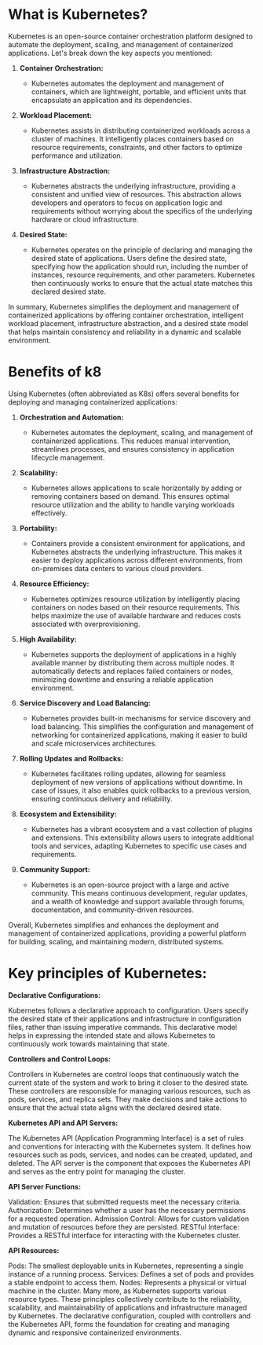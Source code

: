 # What is Kubernetes?

Kubernetes is an open-source container orchestration platform designed to automate the deployment, scaling, and management of containerized applications. Let's break down the key aspects you mentioned:

1. **Container Orchestration:**
   - Kubernetes automates the deployment and management of containers, which are lightweight, portable, and efficient units that encapsulate an application and its dependencies.

2. **Workload Placement:**
   - Kubernetes assists in distributing containerized workloads across a cluster of machines. It intelligently places containers based on resource requirements, constraints, and other factors to optimize performance and utilization.

3. **Infrastructure Abstraction:**
   - Kubernetes abstracts the underlying infrastructure, providing a consistent and unified view of resources. This abstraction allows developers and operators to focus on application logic and requirements without worrying about the specifics of the underlying hardware or cloud infrastructure.

4. **Desired State:**
   - Kubernetes operates on the principle of declaring and managing the desired state of applications. Users define the desired state, specifying how the application should run, including the number of instances, resource requirements, and other parameters. Kubernetes then continuously works to ensure that the actual state matches this declared desired state.

In summary, Kubernetes simplifies the deployment and management of containerized applications by offering container orchestration, intelligent workload placement, infrastructure abstraction, and a desired state model that helps maintain consistency and reliability in a dynamic and scalable environment.

# Benefits of k8

Using Kubernetes (often abbreviated as K8s) offers several benefits for deploying and managing containerized applications:

1. **Orchestration and Automation:**
   - Kubernetes automates the deployment, scaling, and management of containerized applications. This reduces manual intervention, streamlines processes, and ensures consistency in application lifecycle management.

2. **Scalability:**
   - Kubernetes allows applications to scale horizontally by adding or removing containers based on demand. This ensures optimal resource utilization and the ability to handle varying workloads effectively.

3. **Portability:**
   - Containers provide a consistent environment for applications, and Kubernetes abstracts the underlying infrastructure. This makes it easier to deploy applications across different environments, from on-premises data centers to various cloud providers.

4. **Resource Efficiency:**
   - Kubernetes optimizes resource utilization by intelligently placing containers on nodes based on their resource requirements. This helps maximize the use of available hardware and reduces costs associated with overprovisioning.

5. **High Availability:**
   - Kubernetes supports the deployment of applications in a highly available manner by distributing them across multiple nodes. It automatically detects and replaces failed containers or nodes, minimizing downtime and ensuring a reliable application environment.

6. **Service Discovery and Load Balancing:**
   - Kubernetes provides built-in mechanisms for service discovery and load balancing. This simplifies the configuration and management of networking for containerized applications, making it easier to build and scale microservices architectures.

7. **Rolling Updates and Rollbacks:**
   - Kubernetes facilitates rolling updates, allowing for seamless deployment of new versions of applications without downtime. In case of issues, it also enables quick rollbacks to a previous version, ensuring continuous delivery and reliability.

8. **Ecosystem and Extensibility:**
   - Kubernetes has a vibrant ecosystem and a vast collection of plugins and extensions. This extensibility allows users to integrate additional tools and services, adapting Kubernetes to specific use cases and requirements.

9. **Community Support:**
   - Kubernetes is an open-source project with a large and active community. This means continuous development, regular updates, and a wealth of knowledge and support available through forums, documentation, and community-driven resources.

Overall, Kubernetes simplifies and enhances the deployment and management of containerized applications, providing a powerful platform for building, scaling, and maintaining modern, distributed systems.

# Key principles of Kubernetes:

**Declarative Configurations:**

Kubernetes follows a declarative approach to configuration. Users specify the desired state of their applications and infrastructure in configuration files, rather than issuing imperative commands. This declarative model helps in expressing the intended state and allows Kubernetes to continuously work towards maintaining that state.

**Controllers and Control Loops:**

Controllers in Kubernetes are control loops that continuously watch the current state of the system and work to bring it closer to the desired state. These controllers are responsible for managing various resources, such as pods, services, and replica sets. They make decisions and take actions to ensure that the actual state aligns with the declared desired state.

**Kubernetes API and API Servers:**

The Kubernetes API (Application Programming Interface) is a set of rules and conventions for interacting with the Kubernetes system. It defines how resources such as pods, services, and nodes can be created, updated, and deleted. The API server is the component that exposes the Kubernetes API and serves as the entry point for managing the cluster.

**API Server Functions:**

Validation: Ensures that submitted requests meet the necessary criteria.
Authorization: Determines whether a user has the necessary permissions for a requested operation.
Admission Control: Allows for custom validation and mutation of resources before they are persisted.
RESTful Interface: Provides a RESTful interface for interacting with the Kubernetes cluster.

**API Resources:**

Pods: The smallest deployable units in Kubernetes, representing a single instance of a running process.
Services: Defines a set of pods and provides a stable endpoint to access them.
Nodes: Represents a physical or virtual machine in the cluster.
Many more, as Kubernetes supports various resource types.
These principles collectively contribute to the reliability, scalability, and maintainability of applications and infrastructure managed by Kubernetes. The declarative configuration, coupled with controllers and the Kubernetes API, forms the foundation for creating and managing dynamic and responsive containerized environments.